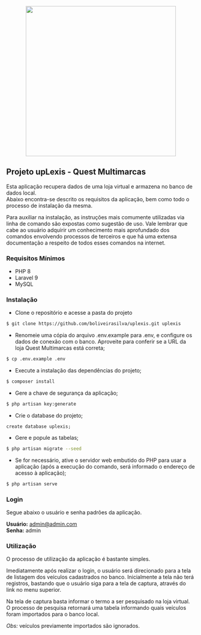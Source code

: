 <p align="center"><a href="https://laravel.com" target="_blank"><img src="https://raw.githubusercontent.com/laravel/art/master/logo-lockup/5%20SVG/2%20CMYK/1%20Full%20Color/laravel-logolockup-cmyk-red.svg" width="400"></a></p>

## Projeto upLexis - Quest Multimarcas

Esta aplicação recupera dados de uma loja virtual e armazena no banco de dados local.  
Abaixo encontra-se descrito os requisitos da aplicação, bem como todo o processo de instalação da mesma.

Para auxiliar na instalação, as instruções mais comumente utilizadas via linha de comando são expostas como sugestão de uso. 
Vale lembrar que cabe ao usuário adquirir um conhecimento mais aprofundado dos comandos envolvendo processos de terceiros e que há uma extensa documentação a respeito de todos esses comandos na internet. 

### Requisitos Mínimos
- PHP 8
- Laravel 9
- MySQL

### Instalação

- Clone o repositório e acesse a pasta do projeto
```bash
$ git clone https://github.com/boliveirasilva/uplexis.git uplexis
```
- Renomeie uma cópia do arquivo .env.example para .env, e configure os dados de conexão com o banco. Aproveite para conferir se a URL da loja Quest Multimarcas está correta;
```bash
$ cp .env.example .env
```

- Execute a instalação das dependências do projeto;
```bash
$ composer install
```
- Gere a chave de segurança da aplicação;
```bash
$ php artisan key:generate
````

- Crie o database do projeto;
```mysql
create database uplexis;
```

- Gere e popule as tabelas;
```bash
$ php artisan migrate --seed
```
- Se for necessário, ative o servidor web embutido do PHP para usar a aplicação (após a execução do comando, será informado o endereço de acesso à aplicação);
```bash
$ php artisan serve
```


### Login

Segue abaixo o usuário e senha padrões da aplicação.  

**Usuário:** admin@admin.com  
**Senha:** admin


### Utilização

O processo de utilização da aplicação é bastante simples.  

Imediatamente após realizar o login, o usuário será direcionado para a tela de listagem dos veículos cadastrados no banco.
Inicialmente a tela não terá registros, bastando que o usuário siga para a tela de captura, através do link no menu superior.

Na tela de captura basta informar o termo a ser pesquisado na loja virtual.
O processo de pesquisa retornará uma tabela informando quais veículos foram importados para o banco local.

_Obs:_ veículos previamente importados são ignorados.
